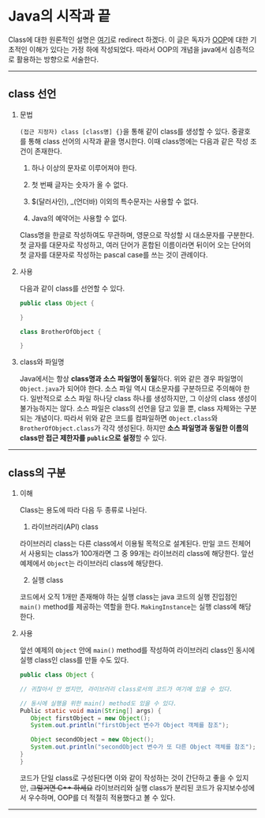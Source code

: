 # Java의 시작과 끝

Class에 대한 원론적인 설명은 [여기](https://github.com/976520/TIL/blob/main/Java/Object%20Oriented%20Programming/%EA%B0%9C%EB%85%90.md)로 redirect 하겠다. 이 글은 독자가 [OOP](https://github.com/976520/TIL/tree/main/Java/Object%20Oriented%20Programming)에 대한 기초적인 이해가 있다는 가정 하에 작성되었다. 따라서 OOP의 개념을 java에서 심층적으로 활용하는 방향으로 서술한다.

---

## class 선언

1. 문법

   `(접근 지정자) class [class명] {}`을 통해 같이 class를 생성할 수 있다. 중괄호를 통해 class 선어의 시작과 끝을 명시한다. 이때 class명에는 다음과 같은 작성 조건이 존재한다.

   1. 하나 이상의 문자로 이루어져야 한다.

   2. 첫 번째 글자는 숫자가 올 수 없다.

   3. $(달러사인), \_(언더바) 이외의 특수문자는 사용할 수 없다.

   4. Java의 예약어는 사용할 수 없다.

   Class명을 한글로 작성하여도 무관하며, 영문으로 작성할 시 대소문자를 구분한다. 첫 글자를 대문자로 작성하고, 여러 단어가 혼합된 이름이라면 뒤이어 오는 단어의 첫 글자를 대문자로 작성하는 pascal case를 쓰는 것이 관례이다.

2. 사용

   다음과 같이 class를 선언할 수 있다.

   ```java
   public class Object {

   }

   class BrotherOfObject {

   }
   ```

3. class와 파일명

   Java에서는 항상 **class명과 소스 파일명이 동일**하다. 위와 같은 경우 파일명이 `Object.java`가 되어야 한다. 소스 파일 역시 대소문자를 구분하므로 주의해야 한다. 일반적으로 소스 파일 하나당 class 하나를 생성하지만, 그 이상의 class 생성이 불가능하지는 않다. 소스 파일은 class의 선언을 담고 있을 뿐, class 자체와는 구분되는 개념이다. 따라서 위와 같은 코드를 컴파일하면 `Object.class`와 `BrotherOfObject.class`가 각각 생성된다. 하지만 **소스 파일명과 동일한 이름의 class만 접근 제한자를 `public`으로 설정**할 수 있다.

---

## class의 구분

1. 이해

   Class는 용도에 따라 다음 두 종류로 나뉜다.

   1. 라이브러리(API) class

   라이브러리 class는 다른 class에서 이용될 목적으로 설계된다. 만일 코드 전체어서 사용되는 class가 100개라면 그 중 99개는 라이브러리 class에 해당한다. 앞선 예제에서 `Object`는 라이브러리 class에 해당한다.

   2. 실행 class

   코드에서 오직 1개만 존재해야 하는 실행 class는 java 코드의 실행 진입점인 `main()` method를 제공하는 역할을 한다. `MakingInstance`는 실행 class에 해당한다.

2. 사용

   앞선 예제의 `Object` 안에 `main()` method를 작성하여 라이브러리 class인 동시에 실행 class인 class를 만들 수도 있다.

   ```java
   public class Object {

   // 귀찮아서 안 썼지만, 라이브러리 class로서의 코드가 여기에 있을 수 있다.

   // 동시에 실행을 위한 main() method도 있을 수 있다.
   Public static void main(String[] args) {
      Object firstObject = new Object();
      System.out.println("firstObject 변수가 Object 객체를 참조");

      Object secondObject = new Object();
      System.out.println("secondObject 변수가 또 다른 Object 객체를 참조");
   }
   }
   ```

   코드가 단일 class로 구성된다면 이와 같이 작성하는 것이 간단하고 좋을 수 있지만, ~~그럴거면 C++ 하세요~~ 라이브러리와 실행 class가 분리된 코드가 유지보수성에서 우수하며, OOP를 더 적절히 적용했다고 볼 수 있다.

---
